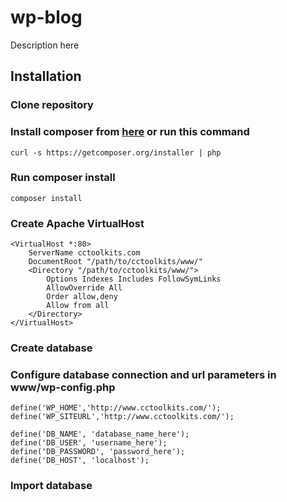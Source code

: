 wp-blog
=======
Description here

Installation
------------

### Clone repository

### Install composer from [here](http://getcomposer.org/ "Composer") or run this command
    curl -s https://getcomposer.org/installer | php

### Run composer install
    composer install

### Create Apache VirtualHost
    <VirtualHost *:80>
        ServerName cctoolkits.com
        DocumentRoot "/path/to/cctoolkits/www/"
        <Directory "/path/to/cctoolkits/www/">
            Options Indexes Includes FollowSymLinks  
            AllowOverride All
            Order allow,deny
            Allow from all
        </Directory>
    </VirtualHost>

### Create database

### Configure database connection and url parameters in www/wp-config.php
    define('WP_HOME','http://www.cctoolkits.com/');
    define('WP_SITEURL','http://www.cctoolkits.com/');

    define('DB_NAME', 'database_name_here');
    define('DB_USER', 'username_here');
    define('DB_PASSWORD', 'password_here');
    define('DB_HOST', 'localhost');

### Import database